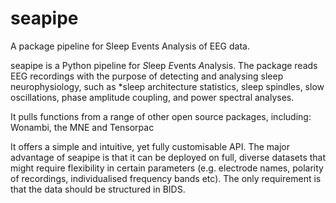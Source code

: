 # seapipe
A package pipeline for Sleep Events Analysis of EEG data.

seapipe is a Python pipeline for *S*leep *E*vents *A*nalysis. The package reads EEG recordings with the purpose of detecting and analysing sleep neurophysiology, such as *sleep architecture statistics, sleep spindles, slow oscillations, phase amplitude coupling, and power spectral analyses.

It pulls functions from a range of other open source packages, including: Wonambi, the MNE and Tensorpac

It offers a simple and intuitive, yet fully customisable API. The major advantage of seapipe is that it can be deployed on full, diverse datasets that might require flexibility in certain parameters (e.g. electrode names, polarity of recordings, individualised frequency bands etc). The only requirement is that the data should be structured in BIDS.


